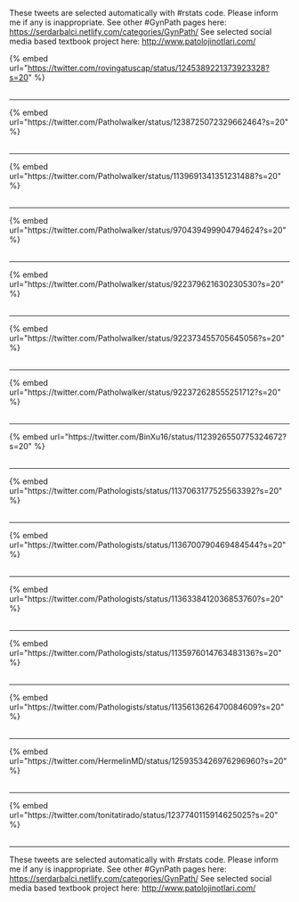 

These tweets are selected automatically with #rstats code. Please inform me if any is inappropriate.
See other #GynPath pages here: https://serdarbalci.netlify.com/categories/GynPath/ 
See selected social media based textbook project here: http://www.patolojinotlari.com/

{% embed url="https://twitter.com/rovingatuscap/status/1245389221373923328?s=20" %}<br>
<br>
<hr>
{% embed url="https://twitter.com/Patholwalker/status/1238725072329662464?s=20" %}<br>
<br>
<hr>
{% embed url="https://twitter.com/Patholwalker/status/1139691341351231488?s=20" %}<br>
<br>
<hr>
{% embed url="https://twitter.com/Patholwalker/status/970439499904794624?s=20" %}<br>
<br>
<hr>
{% embed url="https://twitter.com/Patholwalker/status/922379621630230530?s=20" %}<br>
<br>
<hr>
{% embed url="https://twitter.com/Patholwalker/status/922373455705645056?s=20" %}<br>
<br>
<hr>
{% embed url="https://twitter.com/Patholwalker/status/922372628555251712?s=20" %}<br>
<br>
<hr>
{% embed url="https://twitter.com/BinXu16/status/1123926550775324672?s=20" %}<br>
<br>
<hr>
{% embed url="https://twitter.com/Pathologists/status/1137063177525563392?s=20" %}<br>
<br>
<hr>
{% embed url="https://twitter.com/Pathologists/status/1136700790469484544?s=20" %}<br>
<br>
<hr>
{% embed url="https://twitter.com/Pathologists/status/1136338412036853760?s=20" %}<br>
<br>
<hr>
{% embed url="https://twitter.com/Pathologists/status/1135976014763483136?s=20" %}<br>
<br>
<hr>
{% embed url="https://twitter.com/Pathologists/status/1135613626470084609?s=20" %}<br>
<br>
<hr>
{% embed url="https://twitter.com/HermelinMD/status/1259353426976296960?s=20" %}<br>
<br>
<hr>
{% embed url="https://twitter.com/tonitatirado/status/1237740115914625025?s=20" %}<br>
<br>
<hr>


These tweets are selected automatically with #rstats code. Please inform me if any is inappropriate.
See other #GynPath pages here: https://serdarbalci.netlify.com/categories/GynPath/ 
See selected social media based textbook project here: http://www.patolojinotlari.com/
